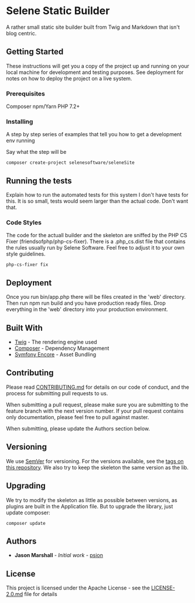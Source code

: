 # Selene Static Builder

A rather small static site builder built from Twig and Markdown that isn't blog centric.

## Getting Started

These instructions will get you a copy of the project up and running on your local machine for development and testing purposes. See deployment for notes on how to deploy the project on a live system.

### Prerequisites

Composer
npm/Yarn
PHP 7.2+

### Installing

A step by step series of examples that tell you how to get a development env running

Say what the step will be

```
composer create-project selenesoftware/seleneSite
```

## Running the tests

Explain how to run the automated tests for this system
I don't have tests for this.  It is so small, tests would seem larger than the actual code.  Don't want that.


### Code Styles

The code for the actuall builder and the skeleton are sniffed by the PHP CS Fixer (friendsofphp/php-cs-fixer).  There is a .php_cs.dist file that contains the rules usually run by Selene Software.  Feel free to adjust it to your own style guidelines.

```
php-cs-fixer fix
```

## Deployment

Once you run bin/app.php there will be files created in the 'web' directory.  Then run npm run build and you have production ready files.  Drop everything in the 'web' directory into your production environment.

## Built With

* [Twig](https://twig.symfony.com) - The rendering engine used
* [Composer](https://getcomposer.org) - Dependency Management
* [Symfony Encore](https://symfony.com/doc/current/frontend/encore/installation-no-flex.html) - Asset Bundling

## Contributing

Please read [CONTRIBUTING.md](https://gist.github.com/PurpleBooth/b24679402957c63ec426) for details on our code of conduct, and the process for submitting pull requests to us.

When submitting a pull request, please make sure you are submitting to the feature branch with the next version number.  If your pull request contains only documentation, please feel free to pull against master.

When submitting, please update the Authors section below.

## Versioning

We use [SemVer](http://semver.org/) for versioning. For the versions available, see the [tags on this repository](https://github.com/your/project/tags).  We also try to keep the skeleton the same version as the lib.

## Upgrading

We try to modify the skeleton as little as possible between versions, as plugins are built in the Application file.  But to upgrade the library, just update composer:
```
composer update
```

## Authors

* **Jason Marshall** - *Initial work* - [psion](https://github.com/psion)

## License

This project is licensed under the Apache License - see the [LICENSE-2.0.md](LICENSE-2.0.md) file for details

